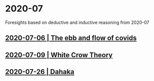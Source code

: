 # 2020-07
Foresights based on deductive and inductive reasoning from 2020-07

## [2020-07-06 | The ebb and flow of covids](/06.md)
## [2020-07-09 | White Crow Theory](/09.md)
## [2020-07-26 | Dahaka](/26.md)
